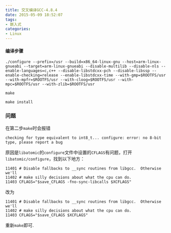 ```yaml
---
title: 交叉编译GCC-4.8.4
date: 2015-05-09 18:52:07
tags:
- 嵌入式
categories:
- Linux
---
```


#### 编译步骤

```
./configure --prefix=/usr --build=x86_64-linux-gnu --host=arm-linux-gnueabi --target=arm-linux-gnueabi --disable-multilib --disable-nls --enable-languages=c,c++ --disable-libstdcxx-pch --disable-libssp --enable-checking=release --enable-libstdcxx-time --with-gmp=$ROOTFS/usr --with-mpfr=$ROOTFS/usr --with-cloog=$ROOTFS/usr --with-mpc=$ROOTFS/usr --with-zlib=$ROOTFS/usr

make 

make install
```


### 问题

在第二步`make`时会报错
```
checking for type equivalent to int8_t... configure: error: no 8-bit type, please report a bug
```

原因是`libatomic`的`configure`文件中设置的`CFLAGS`有问题，打开`libatomic/configure`，找到以下地方：
```
11401 # Disable fallbacks to __sync routines from libgcc.  Otherwise we'll
11402 # make silly decisions about what the cpu can do.
11403 CFLAGS="$save_CFLAGS -fno-sync-libcalls $XCFLAGS"
```

改为

```
11401 # Disable fallbacks to __sync routines from libgcc.  Otherwise we'll
11402 # make silly decisions about what the cpu can do.
11403 CFLAGS="$save_CFLAGS $XCFLAGS"
```

重新`make`即可.
